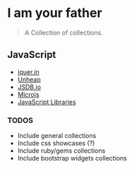 # I am your father

> A Collection of collections. 

## JavaScript
* [jquer.in](http://jquer.in/)
* [Unheap](http://www.unheap.com/)
* [JSDB.io](http://www.jsdb.io/)
* [Microjs](http://microjs.com/#)
* [JavaScript Libraries](http://javascriptlibraries.com/)


### TODOS
* Include general collections
* Include css showcases (?)
* Include ruby/gems collections
* Include bootstrap widgets collections

